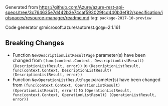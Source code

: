 Generated from https://github.com/Azure/azure-rest-api-specs/tree/3c764635e7d442b3e74caf593029fcd440b3ef82/specification/iotspaces/resource-manager/readme.md tag: `package-2017-10-preview`

Code generator @microsoft.azure/autorest.go@~2.1.161

## Breaking Changes

- Function `NewDescriptionListResultPage` parameter(s) have been changed from `(func(context.Context, DescriptionListResult) (DescriptionListResult, error))` to `(DescriptionListResult, func(context.Context, DescriptionListResult) (DescriptionListResult, error))`
- Function `NewOperationListResultPage` parameter(s) have been changed from `(func(context.Context, OperationListResult) (OperationListResult, error))` to `(OperationListResult, func(context.Context, OperationListResult) (OperationListResult, error))`
